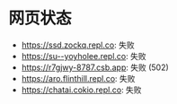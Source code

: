 # 网页状态
- https://ssd.zockq.repl.co: 失败
- https://su--yoyholee.repl.co: 失败
- https://r7gjwy-8787.csb.app: 失败 (502)
- https://aro.flinthill.repl.co: 失败
- https://chatai.cokio.repl.co: 失败
